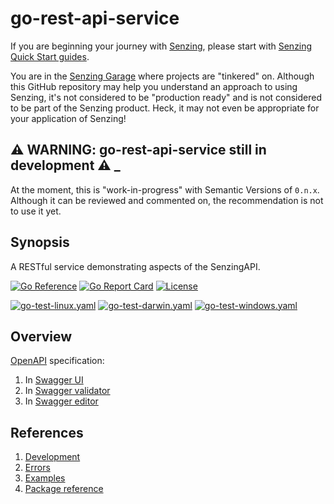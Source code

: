 # go-rest-api-service

If you are beginning your journey with
[Senzing](https://senzing.com/),
please start with
[Senzing Quick Start guides](https://docs.senzing.com/quickstart/).

You are in the
[Senzing Garage](https://github.com/senzing-garage)
where projects are "tinkered" on.
Although this GitHub repository may help you understand an approach to using Senzing,
it's not considered to be "production ready" and is not considered to be part of the Senzing product.
Heck, it may not even be appropriate for your application of Senzing!

## :warning: WARNING: go-rest-api-service still in development :warning: _

At the moment, this is "work-in-progress" with Semantic Versions of `0.n.x`.
Although it can be reviewed and commented on,
the recommendation is not to use it yet.

## Synopsis

A RESTful service demonstrating aspects of the SenzingAPI.

[![Go Reference](https://pkg.go.dev/badge/github.com/senzing-garage/go-rest-api-service.svg)](https://pkg.go.dev/github.com/senzing-garage/go-rest-api-service)
[![Go Report Card](https://goreportcard.com/badge/github.com/senzing-garage/go-rest-api-service)](https://goreportcard.com/report/github.com/senzing-garage/go-rest-api-service)
[![License](https://img.shields.io/badge/License-Apache2-brightgreen.svg)](https://github.com/senzing-garage/go-rest-api-service/blob/main/LICENSE)

[![go-test-linux.yaml](https://github.com/senzing-garage/go-rest-api-service/actions/workflows/go-test-linux.yaml/badge.svg)](https://github.com/senzing-garage/go-rest-api-service/actions/workflows/go-test-linux.yaml)
[![go-test-darwin.yaml](https://github.com/senzing-garage/go-rest-api-service/actions/workflows/go-test-darwin.yaml/badge.svg)](https://github.com/senzing-garage/go-rest-api-service/actions/workflows/go-test-darwin.yaml)
[![go-test-windows.yaml](https://github.com/senzing-garage/go-rest-api-service/actions/workflows/go-test-windows.yaml/badge.svg)](https://github.com/senzing-garage/go-rest-api-service/actions/workflows/go-test-windows.yaml)

## Overview

[OpenAPI](https://www.openapis.org/)
specification:

1. In [Swagger UI](https://petstore.swagger.io/?url=https://raw.githubusercontent.com/senzing-garage/go-rest-api-service/main/senzingrestservice/openapi.json)
1. In [Swagger validator](http://validator.swagger.io/?url=https://raw.githubusercontent.com/senzing-garage/go-rest-api-service/main/senzingrestservice/openapi.json)
1. In [Swagger editor](http://editor.swagger.io/?url=https://raw.githubusercontent.com/senzing-garage/go-rest-api-service/main/senzingrestservice/openapi.json)

## References

1. [Development](docs/development.md)
1. [Errors](docs/errors.md)
1. [Examples](docs/examples.md)
1. [Package reference](https://pkg.go.dev/github.com/senzing-garage/go-rest-api-service)
